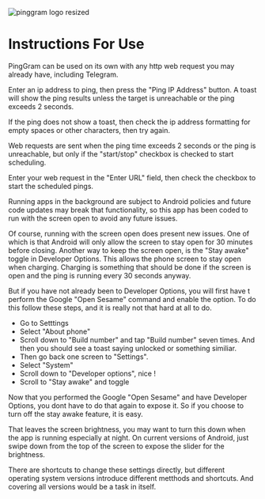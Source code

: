 ![pinggram logo resized](https://github.com/KaiKai7/PingGram/assets/87836320/9e4a3264-2c62-4449-ac6b-ba43e15a546f)

# Instructions For Use

PingGram can be used on its own with any http web request you may already have, including Telegram.

Enter an ip address to ping, then press the "Ping IP Address" button. A toast will show the ping results unless the target is unreachable or the ping exceeds 2 seconds.

If the ping does not show a toast, then check the ip address formatting for empty spaces or other characters, then try again.

Web requests are sent when the ping time exceeds 2 seconds or the ping is unreachable, but only if the "start/stop" checkbox is checked to start scheduling.

Enter your web request in the "Enter URL" field, then check the checkbox to start the scheduled pings.

Running apps in the background are subject to Android policies and future code updates may break that functionality, so this app has been coded to run with the screen open to avoid any future issues.

Of course, running with the screen open does present new issues. One of which is that Android will only allow the screen to stay open for 30 minutes before closing. Another way to keep the screen open, is the "Stay awake" toggle in Developer Options. This allows the phone screen to stay open when charging. Charging is something that should be done if the screen is open and the ping is running every 30 seconds anyway.

But if you have not already been to Developer Options, you will first have t perform the Google "Open Sesame" command and enable the option. To do this follow these steps, and it is really not that hard at all to do.

* Go to Setttings
* Select "About phone"
* Scroll down to "Build number" and tap "Build number" seven times. And then you should see a toast saying unlocked or something similiar.
* Then go back one screen to "Settings".
* Select "System"
* Scroll down to "Developer options", nice !
* Scroll to "Stay awake" and toggle

Now that you performed the Google "Open Sesame" and have Developer Options, you dont have to do that again to expose it. So if you choose to turn off the stay awake feature, it is easy.

That leaves the screen brightness, you may want to turn this down when the app is running especially at night. On current versions of Android, just swipe down from the top of the screen to expose the slider for the brightness.

There are shortcuts to change these settings directly, but different operating system versions introduce different metthods and shortcuts. And covering all versions would be a task in itself.
